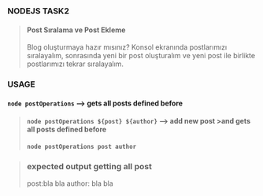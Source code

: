 ### NODEJS TASK2
> #### Post Sıralama ve Post Ekleme
> Blog oluşturmaya hazır mısınız? Konsol ekranında postlarımızı sıralayalım, sonrasında yeni bir post oluşturalım ve yeni post ile birlikte postlarımızı tekrar sıralayalım.

### USAGE
#### `node postOperations` --> gets all posts defined before
>#### `node postOperations ${post} ${author}` --> add new post >and gets all posts defined before
>#### `node postOperations post author`

>### expected output getting all post
> post:bla bla author: bla bla